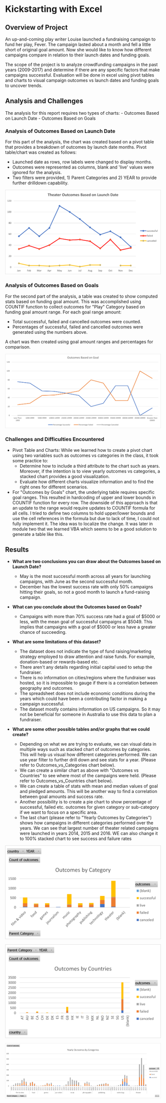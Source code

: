 # Kickstarting with Excel

## Overview of Project
An up-and-coming play writer Louise launched a fundraising campaign to fund her play, Fever. The campaign lasted about a month and fell a little short of original goal amount. Now she would like to know how different campaigns compare in relation to their launch dates and funding goals.


The scope of the project is to analyze crowdfunding campaigns in the past years (2009-2017) and determine if there are any specific factors that make campaigns successful. Evaluation will be done in excel using pivot tables and charts to visual campaign outcomes vs launch dates and funding goals to uncover trends.


## Analysis and Challenges

The analysis for this report requires two types of charts:
	- Outcomes Based on Launch Date
	- Outcomes Based on Goals
	
### Analysis of Outcomes Based on Launch Date
For this part of the analysis, the chart was created based on a pivot table that provides a breakdown of outcomes by launch date months. Pivot table/chart was created as follows: 
- Launched date as rows, row labels were changed to display months.
- Outcomes were represented as columns, blank and 'live' values were ignored for the analysis.
- Two filters were provided, 1) Parent Categories and 2) YEAR to provide further drilldown capability.
	
![](/resources/Theater_Outcomes_vs_Launch.png)


### Analysis of Outcomes Based on Goals

For the second part of the analysis, a table was created to show computed stats based on funding goal amount. This was accomplished using COUNTIF function to collect outcomes for "Play" Category based on funding goal amount range. For each goal range amount:
 
- Total successful, failed and cancelled outcomes were counted.
- Percentages of successful, failed and cancelled outcomes were generated using the numbers above.

A chart was then created using goal amount ranges and percentages for comparison.

![](/resources/Outcomes_vs_Goals.png)

### Challenges and Difficulties Encountered

- Pivot Table and Charts: While we learned how to create a pivot chart using two variables such as outcomes vs categories in the class, it took some practice to:
	-  Determine how to include a third attribute to the chart such as years. Moreover, if the intention is to view yearly outcomes vs categories, a stacked chart provides a good visualization.
	-  Evaluate how different charts visualize information and to find the right ones for different scenarios. 
- For "Outcomes by Goals" chart, the underlying table requires specific goal ranges. This resulted in hardcoding of upper and lower bounds in COUNTIF function for every row. The downside of this approach is that an update to the range would require updates to COUNTIF formula for all cells. I tried to define two columns to hold upper/lower bounds and use the cell references in the formula but due to lack of time, I could not fully implement it. The idea was to localize the change. It was later in module two that we learned VBA which seems to be a good solution to generate a table like this.

## Results

- **What are two conclusions you can draw about the Outcomes based on Launch Date?**
	- May is the most successful month across all years for launching campaigns, with June as the second successful month.
	- December has the lowest success rate with only 50% campaigns hitting their goals, so not a good month to launch a fund-raising campaign.

- **What can you conclude about the Outcomes based on Goals?**
	- Campaigns with more than 70% success rate had a goal of $5000 or less, with the mean goal of successful campaigns at $5049. This implies that campaigns with a goal of $5000 or less have a greater chance of succeeding.

- **What are some limitations of this dataset?**
	- The dataset does not indicate the type of fund raising/marketing strategy employed to draw attention and raise funds. For example, donation-based or rewards-based etc. 
	- There aren't any details regarding initial capital used to setup the fundraiser.
	- There is no information on cities/regions where the fundraiser was hosted, so it is impossible to gauge if there is a correlation between geography and outcomes.
	- The spreadsheet does not include economic conditions during the years which could have been a contributing factor in making a campaign successful.
	- The dataset mostly contains information on US campaigns. So it may not be beneficial for someone in Australia to use this data to plan a fundraiser.


- **What are some other possible tables and/or graphs that we could create?**
 
 	- Depending on what we are trying to evaluate, we can visual data in multiple ways such as stacked chart of outcomes by categories. This will help us visual how different categories performed. We can use year filter to further drill down and see stats for a year. (Please refer to Outcomes_vs_Categories chart below).
 	- We can create a similar chart as above with "Outcomes vs Countries" to see where most of the campaigns were held. (Please refer to Outcomes_vs_Countries chart below).
	- We can create a table of stats with mean and median values of goal and pledged amounts. This will be another way to find a correlation between goal amounts and success rate. 
	- Another possibility is to create a pie chart to show percentage of successful, failed etc. outcomes for given category or sub-category if we want to focus on a specific area.
	- The last chart (please refer to "Yearly Outcomes by Categories") shows how campaigns in different categories performed over the years. We can see that largest number of theater related campaigns were launched in years 2014, 2015 and 2016. WE can also change it to 100% stacked chart to see success and failure rates 

![](/resources/Outcomes_vs_Categories.png)


![](/resources/Outcomes_vs_Countries.png)


![](/resources/Yearly_Outcomes_by_Categories.png)
